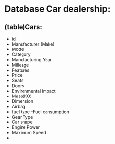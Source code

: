 # Database Car dealership:
## (table)Cars:

- id
- Manufacturer (Make)
- Model
- Category
- Manufacturing Year
- Milleage
- Features
- Price
- Seats
- Doors
- Environmental impact
- Mass(KG)
- Dimension
- Airbag
- fuel type
-Fuel consumption
- Gear Type
- Car shape
- Engine Power
- Maximum Speed
- 


